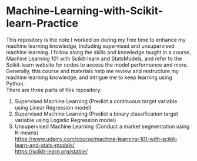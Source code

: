 # Machine-Learning-with-Scikit-learn-Practice

This repository is the note I worked on during my free time to enhance my machine learning knowledge, including supervised and unsupervised machine learning. I follow along the skills and knowledge taught in a course, Machine Learning 101 with Scikit-learn and StatsModels, and refer to the Scikit-learn website for codes to access the model performance and more. Generally, this course and materials help me review and restructure my machine learning knowledge, and intrigue me to keep learning using Python. <br>
There are three parts of this repository: <br>
1) Supervised Machine Learning (Predict a continuous target variable using Linear Regression model)<br>
2) Supervised Machine Learning (Predict a binary classification target variable using Logistic Regression model)<br>
3) Unsupervised Machine Learning (Conduct a market segmentation using K-means) <br>
https://www.udemy.com/course/machine-learning-101-with-scikit-learn-and-stats-models/ <br>
https://scikit-learn.org/stable/
